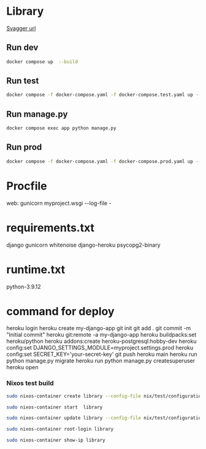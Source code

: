 # Library

[Svagger url](http://localhost:8000/docs/)

## Run dev

```bash
docker compose up  --build
```

## Run test
```bash
docker compose -f docker-compose.yaml -f docker-compose.test.yaml up --build
```

## Run manage.py

```bash
docker compose exec app python manage.py
```

## Run prod

```bash
docker compose -f docker-compose.yaml -f docker-compose.prod.yaml up --build
```


# Procfile
web: gunicorn myproject.wsgi --log-file -

# requirements.txt
django
gunicorn
whitenoise
django-heroku
psycopg2-binary

# runtime.txt
python-3.9.12

# command for deploy
heroku login
heroku create my-django-app
git init
git add .
git commit -m "Initial commit"
heroku git:remote -a my-django-app
heroku buildpacks:set heroku/python
heroku addons:create heroku-postgresql:hobby-dev
heroku config:set DJANGO_SETTINGS_MODULE=myproject.settings.prod
heroku config:set SECRET_KEY='your-secret-key'
git push heroku main
heroku run python manage.py migrate
heroku run python manage.py createsuperuser
heroku open


### Nixos test build

```bash
sudo nixos-container create library --config-file nix/test/configuration.nix

sudo nixos-container start  library

sudo nixos-container update library --config-file nix/test/configuration.nix

sudo nixos-container root-login library

sudo nixos-container show-ip library
```